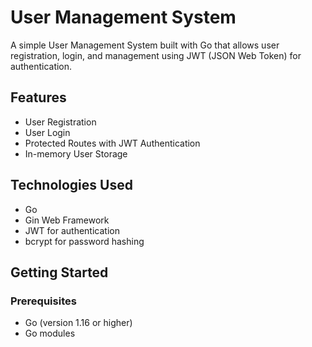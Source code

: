 # User Management System

A simple User Management System built with Go that allows user registration, login, and management using JWT (JSON Web Token) for authentication.

## Features

- User Registration
- User Login
- Protected Routes with JWT Authentication
- In-memory User Storage

## Technologies Used

- Go
- Gin Web Framework
- JWT for authentication
- bcrypt for password hashing

## Getting Started

### Prerequisites

- Go (version 1.16 or higher)
- Go modules
